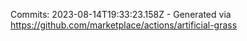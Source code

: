 Commits: 2023-08-14T19:33:23.158Z - Generated via https://github.com/marketplace/actions/artificial-grass
<br>
